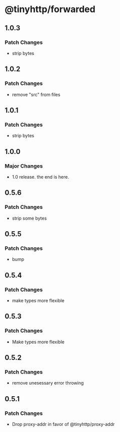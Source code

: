 # @tinyhttp/forwarded

## 1.0.3

### Patch Changes

- strip bytes

## 1.0.2

### Patch Changes

- remove "src" from files

## 1.0.1

### Patch Changes

- strip bytes

## 1.0.0

### Major Changes

- 1.0 release. the end is here.

## 0.5.6

### Patch Changes

- strip some bytes

## 0.5.5

### Patch Changes

- bump

## 0.5.4

### Patch Changes

- make types more flexible

## 0.5.3

### Patch Changes

- Make types more flexible

## 0.5.2

### Patch Changes

- remove unesessary error throwing

## 0.5.1

### Patch Changes

- Drop proxy-addr in favor of @tinyhttp/proxy-addr
